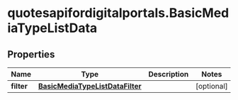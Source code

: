 # quotesapifordigitalportals.BasicMediaTypeListData

## Properties

Name | Type | Description | Notes
------------ | ------------- | ------------- | -------------
**filter** | [**BasicMediaTypeListDataFilter**](BasicMediaTypeListDataFilter.md) |  | [optional] 


